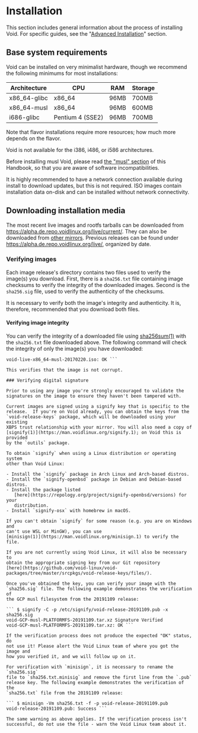 # Installation

This section includes general information about the process of installing
Void.  For specific guides, see the "[Advanced
Installation](./guides/index.md)" section.

## Base system requirements

Void can be installed on very minimalist hardware, though we recommend the
following minimums for most installations:

| Architecture | CPU              | RAM  | Storage |
|--------------|------------------|------|---------|
| x86_64-glibc | x86_64           | 96MB | 700MB   |
| x86_64-musl  | x86_64           | 96MB | 600MB   |
| i686-glibc   | Pentium 4 (SSE2) | 96MB | 700MB   |

Note that flavor installations require more resources; how much more depends
on the flavor.

Void is not available for the i386, i486, or i586 architectures.

Before installing musl Void, please read [the "musl" section](./musl.md) of
this Handbook, so that you are aware of software incompatibilities.

It is highly recommended to have a network connection available during
install to download updates, but this is not required. ISO images contain
installation data on-disk and can be installed without network connectivity.

## Downloading installation media

The most recent live images and rootfs tarballs can be downloaded from
<https://alpha.de.repo.voidlinux.org/live/current/>. They can also be
downloaded from [other
mirrors](../xbps/repositories/mirrors/index.md). Previous releases can be
found under <https://alpha.de.repo.voidlinux.org/live/>, organized by date.

### Verifying images

Each image release's directory contains two files used to verify the
image(s)  you download. First, there is a `sha256.txt` file containing image
checksums to verify the integrity of the downloaded images. Second is the
`sha256.sig` file, used to verify the authenticity of the checksums.

It is necessary to verify both the image's integrity and authenticity. It
is, therefore, recommended that you download both files.

#### Verifying image integrity

You can verify the integrity of a downloaded file using
[sha256sum(1)](https://man.voidlinux.org/sha256sum.1) with the `sha256.txt`
file downloaded above. The following command will check the integrity of
only the image(s) you have downloaded:

``` $ sha256sum -c --ignore-missing sha256.txt
void-live-x86_64-musl-20170220.iso: OK ```

This verifies that the image is not corrupt.

### Verifying digital signature

Prior to using any image you're strongly encouraged to validate the
signatures on the image to ensure they haven't been tampered with.

Current images are signed using a signify key that is specific to the
release.  If you're on Void already, you can obtain the keys from the
`void-release-keys` package, which will be downloaded using your existing
XBPS trust relationship with your mirror. You will also need a copy of
[signify(1)](https://man.voidlinux.org/signify.1); on Void this is provided
by the `outils` package.

To obtain `signify` when using a Linux distribution or operating system
other than Void Linux:

- Install the `signify` package in Arch Linux and Arch-based distros.
- Install the `signify-openbsd` package in Debian and Debian-based distros.
- Install the package listed
   [here](https://repology.org/project/signify-openbsd/versions) for your
   distribution.
- Install `signify-osx` with homebrew in macOS.

If you can't obtain `signify` for some reason (e.g. you are on Windows and
can't use WSL or MinGW), you can use
[minisign(1)](https://man.voidlinux.org/minisign.1) to verify the file.

If you are not currently using Void Linux, it will also be necessary to
obtain the appropriate signing key from our Git repository
[here](https://github.com/void-linux/void-packages/tree/master/srcpkgs/void-release-keys/files/).

Once you've obtained the key, you can verify your image with the
`sha256.sig` file. The following example demonstrates the verification of
the GCP musl filesystem from the 20191109 release:

``` $ signify -C -p /etc/signify/void-release-20191109.pub -x sha256.sig
void-GCP-musl-PLATFORMFS-20191109.tar.xz Signature Verified
void-GCP-musl-PLATFORMFS-20191109.tar.xz: OK ```

If the verification process does not produce the expected "OK" status, do
not use it! Please alert the Void Linux team of where you got the image and
how you verified it, and we will follow up on it.

For verification with `minisign`, it is necessary to rename the `sha256.sig`
file to `sha256.txt.minisig` and remove the first line from the `.pub`
release key. The following example demonstrates the verification of the
`sha256.txt` file from the 20191109 release:

``` $ minisign -Vm sha256.txt -f -p void-release-20191109.pub
void-release-20191109.pub: Success ```

The same warning as above applies. If the verification process isn't
successful, do not use the file - warn the Void Linux team about it.

